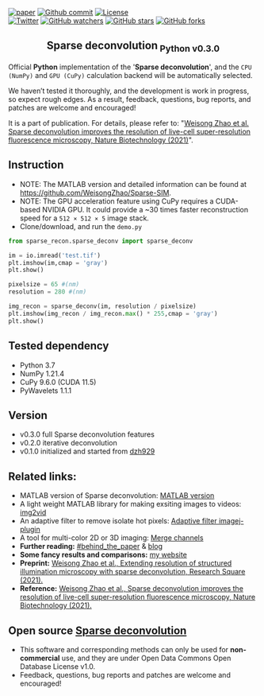 [![paper](https://img.shields.io/badge/paper-nat.%20biotech.-black.svg)](https://doi.org/10.1038/s41587-021-01092-2)
[![Github commit](https://img.shields.io/github/last-commit/WeisongZhao/sparse-deconv-py)](https://github.com/WeisongZhao/sparse-deconv-py/)
[![License](https://img.shields.io/github/license/WeisongZhao/sparse-deconv-py)](https://github.com/WeisongZhao/sparse-deconv-py/blob/master/LICENSE/)<br>
[![Twitter](https://img.shields.io/twitter/follow/weisong_zhao?label=weisong)](https://twitter.com/hashtag/sparsedeconvolution?src=hashtag_click)
[![GitHub watchers](https://img.shields.io/github/watchers/WeisongZhao/sparse-deconv-py?style=social)](https://github.com/WeisongZhao/sparse-deconv-py/) 
[![GitHub stars](https://img.shields.io/github/stars/WeisongZhao/sparse-deconv-py?style=social)](https://github.com/WeisongZhao/sparse-deconv-py/) 
[![GitHub forks](https://img.shields.io/github/forks/WeisongZhao/sparse-deconv-py?style=social)](https://github.com/WeisongZhao/sparse-deconv-py/)


<p>
<h2 align="center">Sparse deconvolution<sub> Python v0.3.0</sub></h2>
<!-- <h6 align="center"><sup>v1.0.3</sup></h6> -->
<!-- <h4 align="center">This repository contains the updating version of Sparse deconvolution.</h4> -->
</p>  


Official **Python** implementation of the '**Sparse deconvolution**', and the `CPU (NumPy)` and `GPU (CuPy)` calculation backend will be automatically selected. 

We haven’t tested it thoroughly, and the development is work in progress, so expect rough edges. As a result, feedback, questions, bug reports, and patches are welcome and encouraged!

It is a part of publication. For details, please refer to: "[Weisong Zhao et al. Sparse deconvolution improves the resolution of live-cell super-resolution fluorescence microscopy, Nature Biotechnology (2021)](https://doi.org/10.1038/s41587-021-01092-2)".


## Instruction

- NOTE: The MATLAB version and detailed information can be found at https://github.com/WeisongZhao/Sparse-SIM.
- NOTE: The GPU acceleration feature using CuPy requires a CUDA-based NVIDIA GPU. It could provide a ~30 times faster reconstruction speed for a `512 × 512 × 5` image stack.
- Clone/download, and run the `demo.py`

```python
from sparse_recon.sparse_deconv import sparse_deconv

im = io.imread('test.tif')
plt.imshow(im,cmap = 'gray')
plt.show()

pixelsize = 65 #(nm)
resolution = 280 #(nm)

img_recon = sparse_deconv(im, resolution / pixelsize)
plt.imshow(img_recon / img_recon.max() * 255,cmap = 'gray')
plt.show()
```

## Tested dependency 

- Python 3.7
- NumPy 1.21.4
- CuPy 9.6.0 (CUDA 11.5)
- PyWavelets 1.1.1

## Version

- v0.3.0 full Sparse deconvolution features
- v0.2.0 iterative deconvolution
- v0.1.0 initialized and started from [dzh929](https://github.com/dzh929/Sparse-SIM-python)

## Related links: 
- MATLAB version of Sparse deconvolution: [MATLAB version](https://github.com/WeisongZhao/Sparse-SIM)
- A light weight MATLAB library for making exsiting images to videos: [img2vid](https://github.com/WeisongZhao/img2vid)
- An adaptive filter to remove isolate hot pixels: [Adaptive filter imagej-plugin](https://github.com/WeisongZhao/AdaptiveMedian.imagej)
- A tool for multi-color 2D or 3D imaging: [Merge channels](https://github.com/WeisongZhao/Palette.ui)
- **Further reading:** [#behind_the_paper](https://bioengineeringcommunity.nature.com/posts/physical-resolution-might-be-meaningless-if-in-the-mathmetical-space) & [blog](https://weisongzhao.github.io/rl_positivity_sim)
- **Some fancy results and comparisons:** [my website](https://weisongzhao.github.io/home/portfolio-4-col.html#Sparse)
- **Preprint:** [Weisong Zhao et al., Extending resolution of structured illumination microscopy with sparse deconvolution, Research Square (2021).](https://doi.org/10.21203/rs.3.rs-279271/v1)
- **Reference:** [Weisong Zhao et al., Sparse deconvolution improves the resolution of live-cell super-resolution fluorescence microscopy, Nature Biotechnology (2021).](https://doi.org/10.1038/s41587-021-01092-2)



## Open source [Sparse deconvolution](https://github.com/WeisongZhao/Sparse-deconv-py)

- This software and corresponding methods can only be used for **non-commercial** use, and they are under Open Data Commons Open Database License v1.0.
- Feedback, questions, bug reports and patches are welcome and encouraged!


